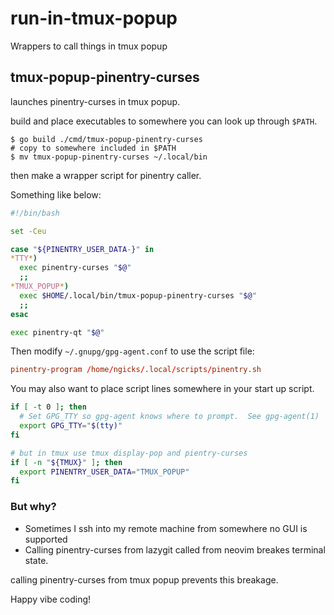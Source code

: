 # run-in-tmux-popup

Wrappers to call things in tmux popup

## tmux-popup-pinentry-curses

launches pinentry-curses in tmux popup.

build and place executables to somewhere you can look up through `$PATH`.

```
$ go build ./cmd/tmux-popup-pinentry-curses
# copy to somewhere included in $PATH
$ mv tmux-popup-pinentry-curses ~/.local/bin
```

then make a wrapper script for pinentry caller.

Something like below:

```bash
#!/bin/bash

set -Ceu

case "${PINENTRY_USER_DATA-}" in
*TTY*)
  exec pinentry-curses "$@"
  ;;
*TMUX_POPUP*)
  exec $HOME/.local/bin/tmux-popup-pinentry-curses "$@"
  ;;
esac

exec pinentry-qt "$@"
```

Then modify `~/.gnupg/gpg-agent.conf` to use the script file:

```conf
pinentry-program /home/ngicks/.local/scripts/pinentry.sh
```

You may also want to place script lines somewhere in your start up script.

```bash
if [ -t 0 ]; then
  # Set GPG_TTY so gpg-agent knows where to prompt.  See gpg-agent(1)
  export GPG_TTY="$(tty)"
fi

# but in tmux use tmux display-pop and pientry-curses
if [ -n "${TMUX}" ]; then
  export PINENTRY_USER_DATA="TMUX_POPUP"
fi
```

### But why?

- Sometimes I ssh into my remote machine from somewhere no GUI is supported
- Calling pinentry-curses from lazygit called from neovim breakes terminal state.

calling pinentry-curses from tmux popup prevents this breakage.

Happy vibe coding!
